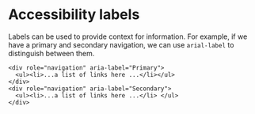 # Accessibility labels

Labels can be used to provide context for information. For example, if we have a primary and secondary navigation, we can use `arial-label` to distinguish between them.

```
<div role="navigation" aria-label="Primary">  
  <ul><li>...a list of links here ...</li></ul>
</div>  
<div role="navigation" aria-label="Secondary">  
  <ul><li>...a list of links here ...</li> </ul>
</div> 
```
